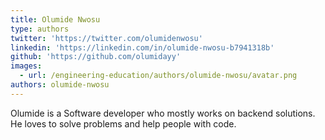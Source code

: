 ```yaml
---
title: Olumide Nwosu
type: authors
twitter: 'https://twitter.com/olumidenwosu'
linkedin: 'https://linkedin.com/in/olumide-nwosu-b7941318b'
github: 'https://github.com/olumidayy'
images:
  - url: /engineering-education/authors/olumide-nwosu/avatar.png
authors: olumide-nwosu
---
```

Olumide is a Software developer who mostly works on backend solutions. He loves to solve problems and help people with code.
